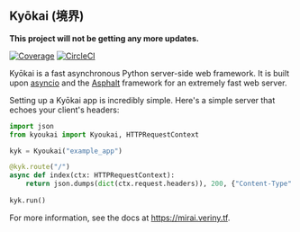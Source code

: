 ## Kyōkai (境界)

**This project will not be getting any more updates.**

[![Coverage](https://codecov.io/github/SunDwarf/Kyoukai/coverage.svg)](https://codecov.io/gh/SunDwarf/Kyoukai)
[![CircleCI](https://img.shields.io/circleci/project/SunDwarf/Kyoukai.svg?maxAge=2592000)](https://circleci.com/gh/SunDwarf/Kyoukai/)

Kyōkai is a fast asynchronous Python server-side web framework. It is built upon
[asyncio](https://docs.python.org/3/library/asyncio.html) and the
[Asphalt](https://github.com/asphalt-framework/asphalt) framework for an extremely fast web server.

Setting up a Kyōkai app is incredibly simple. Here's a simple server that echoes your client's headers:

```python
import json
from kyoukai import Kyoukai, HTTPRequestContext

kyk = Kyoukai("example_app")

@kyk.route("/")
async def index(ctx: HTTPRequestContext):
    return json.dumps(dict(ctx.request.headers)), 200, {"Content-Type": "application/json"}
    
kyk.run()
```

For more information, see the docs at https://mirai.veriny.tf.
